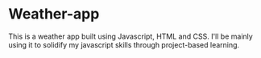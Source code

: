 # Weather-app
This is a weather app built using Javascript, HTML and CSS. I'll be mainly using it to solidify my javascript skills through project-based learning.
